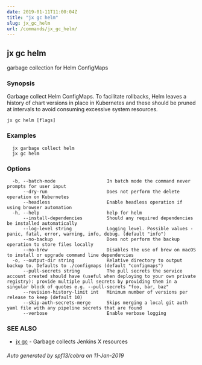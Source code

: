 ```yaml
---
date: 2019-01-11T11:00:04Z
title: "jx gc helm"
slug: jx_gc_helm
url: /commands/jx_gc_helm/
---
```

## jx gc helm

garbage collection for Helm ConfigMaps

### Synopsis

Garbage collect Helm ConfigMaps.  To facilitate rollbacks, Helm leaves a history of chart versions in place in Kubernetes and these should be pruned at intervals to avoid consuming excessive system resources.

```
jx gc helm [flags]
```

### Examples

```
  jx garbage collect helm
  jx gc helm
```

### Options

```
  -b, --batch-mode                   In batch mode the command never prompts for user input
      --dry-run                      Does not perform the delete operation on Kubernetes
      --headless                     Enable headless operation if using browser automation
  -h, --help                         help for helm
      --install-dependencies         Should any required dependencies be installed automatically
      --log-level string             Logging level. Possible values - panic, fatal, error, warning, info, debug. (default "info")
      --no-backup                    Does not perform the backup operation to store files locally
      --no-brew                      Disables the use of brew on macOS to install or upgrade command line dependencies
  -o, --output-dir string            Relative directory to output backup to. Defaults to ./configmaps (default "configmaps")
      --pull-secrets string          The pull secrets the service account created should have (useful when deploying to your own private registry): provide multiple pull secrets by providing them in a singular block of quotes e.g. --pull-secrets "foo, bar, baz"
      --revision-history-limit int   Minimum number of versions per release to keep (default 10)
      --skip-auth-secrets-merge      Skips merging a local git auth yaml file with any pipeline secrets that are found
      --verbose                      Enable verbose logging
```

### SEE ALSO

* [jx gc](/commands/jx_gc/)	 - Garbage collects Jenkins X resources

###### Auto generated by spf13/cobra on 11-Jan-2019
